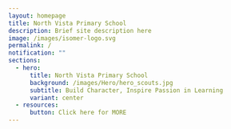 ```yaml
---
layout: homepage
title: North Vista Primary School
description: Brief site description here
image: /images/isomer-logo.svg
permalink: /
notification: ""
sections:
  - hero:
      title: North Vista Primary School
      background: /images/Hero/hero_scouts.jpg
      subtitle: Build Character, Inspire Passion in Learning
      variant: center
  - resources:
      button: Click here for MORE
---
```

